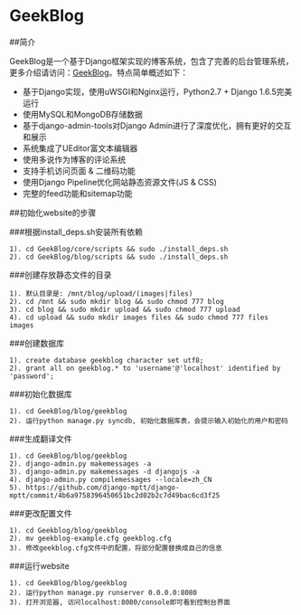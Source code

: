 GeekBlog
========

##简介

GeekBlog是一个基于Django框架实现的博客系统，包含了完善的后台管理系统，更多介绍请访问：[GeekBlog](http://www.xianglong.me/article/django-based-blog-geekblog/)。特点简单概述如下：

- 基于Django实现，使用uWSGI和Nginx运行，Python2.7 + Django 1.6.5完美运行
- 使用MySQL和MongoDB存储数据
- 基于django-admin-tools对Django Admin进行了深度优化，拥有更好的交互和展示
- 系统集成了UEditor富文本编辑器
- 使用多说作为博客的评论系统
- 支持手机访问页面 & 二维码功能
- 使用Django Pipeline优化网站静态资源文件(JS & CSS)
- 完整的feed功能和sitemap功能

##初始化website的步骤

###根据install_deps.sh安装所有依赖

    1). cd GeekBlog/core/scripts && sudo ./install_deps.sh
    2). cd GeekBlog/blog/scripts && sudo ./install_deps.sh

###创建存放静态文件的目录

    1). 默认目录是: /mnt/blog/upload/(images|files)
    2). cd /mnt && sudo mkdir blog && sudo chmod 777 blog
    3). cd blog && sudo mkdir upload && sudo chmod 777 upload
    4). cd upload && sudo mkdir images files && sudo chmod 777 files images

###创建数据库

    1). create database geekblog character set utf8;
    2). grant all on geekblog.* to 'username'@'localhost' identified by 'password';

###初始化数据库

    1). cd GeekBlog/blog/geekblog
    2). 运行python manage.py syncdb, 初始化数据库表，会提示输入初始化的用户和密码

###生成翻译文件

    1). cd GeekBlog/blog/geekblog
    2). django-admin.py makemessages -a
    3). django-admin.py makemessages -d djangojs -a
    4). django-admin.py compilemessages --locale=zh_CN
    5). https://github.com/django-mptt/django-mptt/commit/4b6a9758396450651bc2d02b2c7d49bac6cd3f25

###更改配置文件

    1). cd Geekblog/blog/geekblog
    2). mv geekblog-example.cfg geekblog.cfg
    3). 修改geekblog.cfg文件中的配置，将部分配置替换成自己的信息

###运行website

    1). cd GeekBlog/blog/geekblog
    2). 运行python manage.py runserver 0.0.0.0:8080
    3). 打开浏览器, 访问localhost:8080/console即可看到控制台界面
